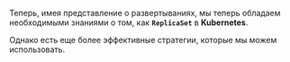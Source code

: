 Теперь, имея представление о развертываниях, мы теперь обладаем необходимыми знаниями о том, как **`ReplicaSet`** в **Kubernetes**.

Однако есть еще более эффективные стратегии, которые мы можем использовать.
